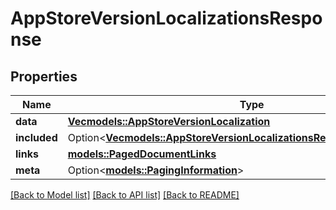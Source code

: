 # AppStoreVersionLocalizationsResponse

## Properties

Name | Type | Description | Notes
------------ | ------------- | ------------- | -------------
**data** | [**Vec<models::AppStoreVersionLocalization>**](AppStoreVersionLocalization.md) |  | 
**included** | Option<[**Vec<models::AppStoreVersionLocalizationsResponseIncludedInner>**](AppStoreVersionLocalizationsResponse_included_inner.md)> |  | [optional]
**links** | [**models::PagedDocumentLinks**](PagedDocumentLinks.md) |  | 
**meta** | Option<[**models::PagingInformation**](PagingInformation.md)> |  | [optional]

[[Back to Model list]](../README.md#documentation-for-models) [[Back to API list]](../README.md#documentation-for-api-endpoints) [[Back to README]](../README.md)


